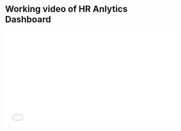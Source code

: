 # Working video of HR Anlytics Dashboard
<iframe width="560" height="315" src="HR_Analytics.mkv" frameborder="0" allow="accelerometer; autoplay; encrypted-media; gyroscope; picture-in-picture" allowfullscreen></iframe>



